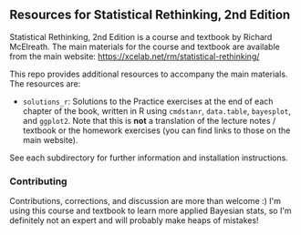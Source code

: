## Resources for Statistical Rethinking, 2nd Edition

Statistical Rethinking, 2nd Edition is a course and textbook by Richard McElreath. The main materials for the course and textbook are available from the main website: https://xcelab.net/rm/statistical-rethinking/

This repo provides additional resources to accompany the main materials. The resources are:

* `solutions_r`: Solutions to the Practice exercises at the end of each chapter of the book, written in R using `cmdstanr`, `data.table`, `bayesplot`, and `ggplot2`. Note that this is **not** a translation of the lecture notes / textbook or the homework exercises (you can find links to those on the main website).

See each subdirectory for further information and installation instructions.

### Contributing

Contributions, corrections, and discussion are more than welcome :) I'm using this course and textbook to learn more applied Bayesian stats, so I'm definitely not an expert and will probably make heaps of mistakes!
